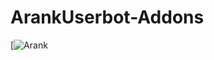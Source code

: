 # ArankUserbot-Addons

[![Arank]([![Hits](https://hits.seeyoufarm.com/api/count/incr/badge.svg?url=https%3A%2F%2Fgithub.com%2Fgjbae1212%2Fhit-counter&count_bg=%23000000&title_bg=%23555555&icon=&icon_color=%23E7E7E7&title=Arank&edge_flat=false)](https://hits.seeyoufarm.com))

